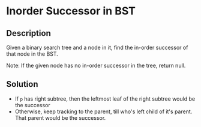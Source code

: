 # Inorder Successor in BST

## Description

Given a binary search tree and a node in it, find the in-order successor of that node in the BST.

Note: If the given node has no in-order successor in the tree, return null.

## Solution

* If `p` has right subtree, then the leftmost leaf of the
  right subtree would be the successor
* Otherwise, keep tracking to the parent, till who's left
  child of it's parent. That parent would be the successor.
